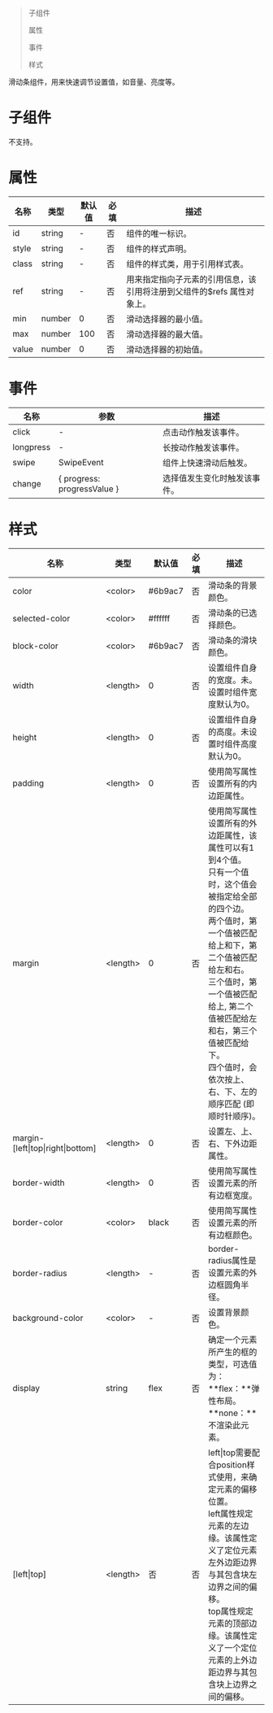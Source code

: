 > 子组件
>
> 属性
>
> 事件
>
> 样式

滑动条组件，用来快速调节设置值，如音量、亮度等。



# 子组件

不支持。

# 属性

| 名称  | 类型   | 默认值 | 必填 | 描述                                                         |
| ----- | ------ | ------ | ---- | ------------------------------------------------------------ |
| id    | string | -      | 否   | 组件的唯一标识。                                             |
| style | string | -      | 否   | 组件的样式声明。                                             |
| class | string | -      | 否   | 组件的样式类，用于引用样式表。                               |
| ref   | string | -      | 否   | 用来指定指向子元素的引用信息，该引用将注册到父组件的$refs 属性对象上。 |
| min   | number | 0      | 否   | 滑动选择器的最小值。                                         |
| max   | number | 100    | 否   | 滑动选择器的最大值。                                         |
| value | number | 0      | 否   | 滑动选择器的初始值。                                         |

# 事件

| 名称      | 参数                        | 描述                         |
| --------- | --------------------------- | ---------------------------- |
| click     | -                           | 点击动作触发该事件。         |
| longpress | -                           | 长按动作触发该事件。         |
| swipe     | SwipeEvent                  | 组件上快速滑动后触发。       |
| change    | { progress: progressValue } | 选择值发生变化时触发该事件。 |

# 样式

| 名称                              | 类型       | 默认值   | 必填 | 描述                                                         |
| --------------------------------- | ---------- | -------- | ---- | ------------------------------------------------------------ |
| color                             | \<color\>  | #6b9ac7  | 否   | 滑动条的背景颜色。                                           |
| selected-color                    | \<color\>  | \#ffffff | 否   | 滑动条的已选择颜色。                                         |
| block-color                       | \<color\>  | \#6b9ac7 | 否   | 滑动条的滑块颜色。                                           |
| width                             | \<length\> | 0        | 否   | 设置组件自身的宽度。未。设置时组件宽度默认为0。              |
| height                            | \<length\> | 0        | 否   | 设置组件自身的高度。未设置时组件高度默认为0。                |
| padding                           | \<length\> | 0        | 否   | 使用简写属性设置所有的内边距属性。                           |
| margin                            | \<length\> | 0        | 否   | 使用简写属性设置所有的外边距属性，该属性可以有1到4个值。<br/>只有一个值时，这个值会被指定给全部的四个边。<br/>两个值时，第一个值被匹配给上和下，第二个值被匹配给左和右。<br/>三个值时，第一个值被匹配给上, 第二个值被匹配给左和右，第三个值被匹配给下。<br/>四个值时，会依次按上、右、下、左的顺序匹配 (即顺时针顺序)。 |
| margin-[left\|top\|right\|bottom] | \<length\> | 0        | 否   | 设置左、上、右、下外边距属性。                               |
| border-width                      | \<length\> | 0        | 否   | 使用简写属性设置元素的所有边框宽度。                         |
| border-color                      | \<color\>  | black    | 否   | 使用简写属性设置元素的所有边框颜色。                         |
| border-radius                     | \<length\> | -        | 否   | border-radius属性是设置元素的外边框圆角半径。                |
| background-color                  | \<color\>  | -        | 否   | 设置背景颜色。                                               |
| display                           | string     | flex     | 否   | 确定一个元素所产生的框的类型，可选值为：<br/>**flex：**弹性布局。<br/>**none：**不渲染此元素。 |
| [left\|top]                       | \<length\> | 否       | 否   | left\|top需要配合position样式使用，来确定元素的偏移位置。<br/>left属性规定元素的左边缘。该属性定义了定位元素左外边距边界与其包含块左边界之间的偏移。<br/>top属性规定元素的顶部边缘。该属性定义了一个定位元素的上外边距边界与其包含块上边界之间的偏移。 |




